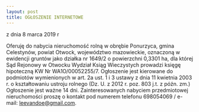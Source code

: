 ```yaml
---
layout: post
title: OGŁOSZENIE INTERNETOWE
---
```


z dnia 8 marca 2019 r 

Oferuję do nabycia nieruchomość rolną w obrębie Ponurzyca, gmina Celestynów, powiat Otwock, województwo mazowieckie, oznaczoną w ewidencji gruntów jako działka nr 1649/2 o powierzchni 0,3301 ha, dla której Sąd Rejonowy w Otwocku Wydział Ksiąg Wieczystych prowadzi księgę hipoteczną KW Nr WA1O/00052255/7.
Ogłoszenie jest kierowane do podmiotów wymienionych w art. 2a ust. 1 i 3 ustawy z dnia 11 kwietnia 2003 r. o kształtowaniu ustroju rolnego (Dz. U. z 2012 r. poz. 803 j.t. z późn. zm.)
Ogłoszenie jest ważne 14 dni.
Zainteresowanych nabyciem przedmiotowej nieruchomości proszę o kontakt pod numerem telefonu 698054069 / e-mail: leevandoe@gmail.com.
